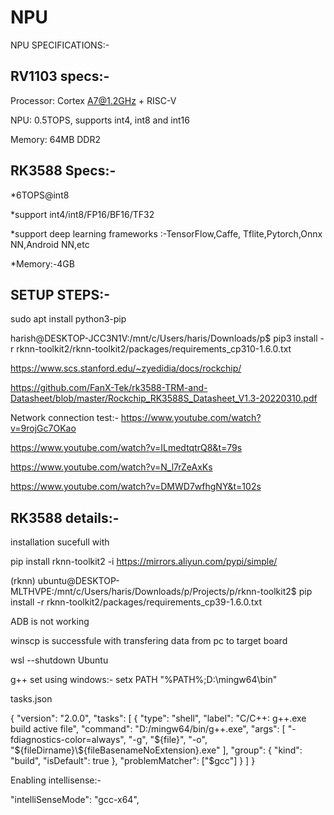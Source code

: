 # NPU

NPU SPECIFICATIONS:-

RV1103 specs:-
----------------
Processor: Cortex A7@1.2GHz + RISC-V

NPU: 0.5TOPS, supports int4, int8 and int16

Memory: 64MB DDR2

RK3588 Specs:-
--------------


*6TOPS@int8

*support int4/int8/FP16/BF16/TF32

*support deep learning  frameworks :-TensorFlow,Caffe,
     Tflite,Pytorch,Onnx NN,Android NN,etc

*Memory:-4GB


SETUP STEPS:-
------------
sudo apt install python3-pip


harish@DESKTOP-JCC3N1V:/mnt/c/Users/haris/Downloads/p$ pip3 install -r rknn-toolkit2/rknn-toolkit2/packages/requirements_cp310-1.6.0.txt


https://www.scs.stanford.edu/~zyedidia/docs/rockchip/


https://github.com/FanX-Tek/rk3588-TRM-and-Datasheet/blob/master/Rockchip_RK3588S_Datasheet_V1.3-20220310.pdf



Network connection test:-
https://www.youtube.com/watch?v=9rojGc7OKao

https://www.youtube.com/watch?v=ILmedtqtrQ8&t=79s

https://www.youtube.com/watch?v=N_l7rZeAxKs

https://www.youtube.com/watch?v=DMWD7wfhgNY&t=102s

RK3588 details:-
-----------------



installation sucefull with 

pip install rknn-toolkit2 -i https://mirrors.aliyun.com/pypi/simple/



(rknn) ubuntu@DESKTOP-MLTHVPE:/mnt/c/Users/haris/Downloads/p/Projects/p/rknn-toolkit2$ pip install -r rknn-toolkit2/packages/requirements_cp39-1.6.0.txt




ADB is not working

winscp is successfule with transfering data from pc to target board


wsl --shutdown Ubuntu

g++ set using windows:- setx PATH "%PATH%;D:\mingw64\bin"

tasks.json

{
  "version": "2.0.0",
  "tasks": [
    {
      "type": "shell",
      "label": "C/C++: g++.exe build active file",
      "command": "D:/mingw64/bin/g++.exe",
      "args": [
        "-fdiagnostics-color=always",
        "-g",
        "${file}",
        "-o",
        "${fileDirname}\\${fileBasenameNoExtension}.exe"
      ],
      "group": {
        "kind": "build",
        "isDefault": true
      },
      "problemMatcher": ["$gcc"]
    }
  ]
}

Enabling intellisense:-

 "intelliSenseMode": "gcc-x64",




